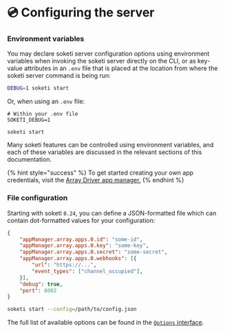 # 💿 Configuring the server

### Environment variables

You may declare soketi server configuration options using environment variables when invoking the soketi server directly on the CLI, or as key-value attributes in an `.env` file that is placed at the location from where the soketi server command is being run:

```bash
DEBUG=1 soketi start
```

Or, when using an `.env` file:

```
# Within your .env file
SOKETI_DEBUG=1
```

```
soketi start
```

Many soketi features can be controlled using environment variables, and each of these variables are discussed in the relevant sections of this documentation.

{% hint style="success" %}
To get started creating your own app credentials, visit the [Array Driver app manager.](../app-management/array-driver.md)
{% endhint %}

### File configuration

Starting with soketi `0.24`, you can define a JSON-formatted file which can contain dot-formatted values for your configuration:

```json
{
    "appManager.array.apps.0.id": "some-id",
    "appManager.array.apps.0.key": "some-key",
    "appManager.array.apps.0.secret": "some-secret",
    "appManager.array.apps.0.webhooks": [{
        "url": "https://...",
        "event_types": ["channel_occupied"],
    }],
    "debug": true,
    "port": 6002
}
```

```bash
soketi start --config=/path/to/config.json
```

The full list of available options can be found in the [`Options` interface](https://github.com/soketi/soketi/blob/master/src/options.ts).
